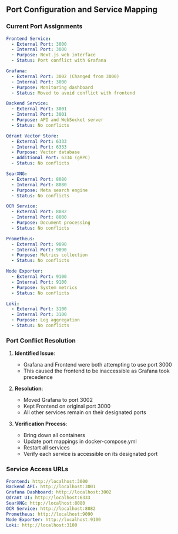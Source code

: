 ## Port Configuration and Service Mapping

### Current Port Assignments
```yaml
Frontend Service:
  - External Port: 3000
  - Internal Port: 3000
  - Purpose: Next.js web interface
  - Status: Port conflict with Grafana

Grafana:
  - External Port: 3002 (Changed from 3000)
  - Internal Port: 3000
  - Purpose: Monitoring dashboard
  - Status: Moved to avoid conflict with frontend

Backend Service:
  - External Port: 3001
  - Internal Port: 3001
  - Purpose: API and WebSocket server
  - Status: No conflicts

Qdrant Vector Store:
  - External Port: 6333
  - Internal Port: 6333
  - Purpose: Vector database
  - Additional Port: 6334 (gRPC)
  - Status: No conflicts

SearXNG:
  - External Port: 8080
  - Internal Port: 8080
  - Purpose: Meta search engine
  - Status: No conflicts

OCR Service:
  - External Port: 8082
  - Internal Port: 8000
  - Purpose: Document processing
  - Status: No conflicts

Prometheus:
  - External Port: 9090
  - Internal Port: 9090
  - Purpose: Metrics collection
  - Status: No conflicts

Node Exporter:
  - External Port: 9100
  - Internal Port: 9100
  - Purpose: System metrics
  - Status: No conflicts

Loki:
  - External Port: 3100
  - Internal Port: 3100
  - Purpose: Log aggregation
  - Status: No conflicts
```

### Port Conflict Resolution
1. **Identified Issue**: 
   - Grafana and Frontend were both attempting to use port 3000
   - This caused the frontend to be inaccessible as Grafana took precedence

2. **Resolution**:
   - Moved Grafana to port 3002
   - Kept Frontend on original port 3000
   - All other services remain on their designated ports

3. **Verification Process**:
   - Bring down all containers
   - Update port mappings in docker-compose.yml
   - Restart all services
   - Verify each service is accessible on its designated port

### Service Access URLs
```yaml
Frontend: http://localhost:3000
Backend API: http://localhost:3001
Grafana Dashboard: http://localhost:3002
Qdrant UI: http://localhost:6333
SearXNG: http://localhost:8080
OCR Service: http://localhost:8082
Prometheus: http://localhost:9090
Node Exporter: http://localhost:9100
Loki: http://localhost:3100
``` 